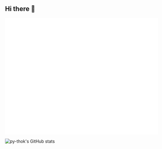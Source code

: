 ## Hi there 👋

<img align="center" src="/github-metrics.svg" alt="Metrics" width="600" />

![py-thok's GitHub stats](https://github-readme-stats.vercel.app/api?username=py-thok&show_icons=true)
<!--
**py-thok/py-thok** is a ✨ _special_ ✨ repository because its `README.md` (this file) appears on your GitHub profile.

Here are some ideas to get you started:

- 🔭 I’m currently working on ...
- 🌱 I’m currently learning ...
- 👯 I’m looking to collaborate on ...
- 🤔 I’m looking for help with ...
- 💬 Ask me about ...
- 📫 How to reach me: ...
- 😄 Pronouns: ...
- ⚡ Fun fact: ...
-->
